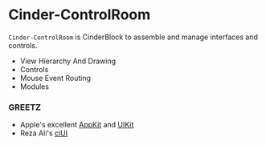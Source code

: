# Cinder-ControlRoom
`Cinder-ControlRoom` is CinderBlock to assemble and manage interfaces and controls.

- View Hierarchy And Drawing
- Controls
- Mouse Event Routing
- Modules

### GREETZ
- Apple's excellent [AppKit](https://developer.apple.com/library/mac/documentation/cocoa/reference/applicationkit/objc_classic/_index.html) and [UIKit](https://developer.apple.com/library/ios/documentation/uikit/reference/uikit_framework/_index.html)
- Reza Ali's [ciUI](https://github.com/rezaali/ciUI)
